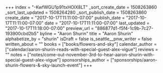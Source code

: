 +++
index = "-KwfWGU1p91txHOlX8LT"
_sort_create_date = 1508263860
_sort_last_updated = 1508264280
_sort_publish_date = 1508263860
create_date = "2017-10-17T11:11:00-07:00"
publish_date = "2017-10-17T11:11:00-07:00"
date = "2017-10-17T11:11:00-07:00"
last_updated = "2017-10-17T11:18:00-07:00"
preview_url = "886877d1-f5f4-1c9b-7c27-193900cbd2b5"
byline = "Aaron Shurin"
title = "Aaron Shurin"
alphabetize_by = "shurin"
isDraft = false
is_seattle__pnw_writer = false
written_about = ""
books = ["books/flowers-and-sky"]
calendar_author = ["calendar/aaron-shurin-reads-with-special-guest-alex-vigue"]
reviews = ""
notes = ["notes/come-out-november-3rd-to-hear-aaron-shurin-with-special-guest-alex-vigue"]
sponsorships_author = ["sponsorships/aaron-shurin-flowers-&-sky-launch-event"]
+++
